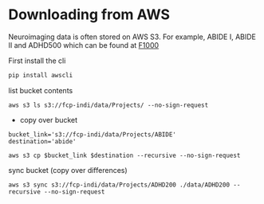 # Downloading from AWS

Neuroimaging data is often stored on AWS S3. For example, ABIDE I, ABIDE II and ADHD500 which can be found at [F1000](http://fcon_1000.projects.nitrc.org/indi/s3/index.html)

First install the cli
```bash
pip install awscli
```

list bucket contents
```
aws s3 ls s3://fcp-indi/data/Projects/ --no-sign-request
```

 - copy over bucket
```
bucket_link='s3://fcp-indi/data/Projects/ABIDE'
destination='abide' 

aws s3 cp $bucket_link $destination --recursive --no-sign-request
```

sync bucket (copy over differences)
```
aws s3 sync s3://fcp-indi/data/Projects/ADHD200 ./data/ADHD200 --recursive --no-sign-request
```

